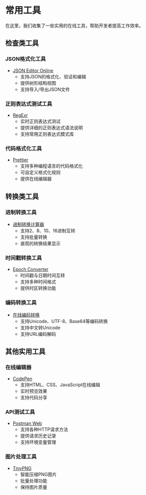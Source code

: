 # 常用工具

在这里，我们收集了一些实用的在线工具，帮助开发者提高工作效率。

## 检查类工具

### JSON格式化工具
- [JSON Editor Online](https://jsoneditoronline.org/)
  - 支持JSON的格式化、验证和编辑
  - 提供树形结构视图
  - 支持导入/导出JSON文件

### 正则表达式测试工具
- [RegExr](https://regexr.com/)
  - 实时正则表达式测试
  - 提供详细的正则表达式语法说明
  - 支持常用正则表达式模式库

### 代码格式化工具
- [Prettier](https://prettier.io/playground/)
  - 支持多种编程语言的代码格式化
  - 可自定义格式化规则
  - 提供在线编辑器

## 转换类工具

### 进制转换工具
- [进制转换计算器](https://tool.lu/hexconvert/)
  - 支持2、8、10、16进制互转
  - 支持批量转换
  - 直观的转换结果显示

### 时间戳转换工具
- [Epoch Converter](https://www.epochconverter.com/)
  - 时间戳与日期时间互转
  - 支持多种时间格式
  - 提供时区转换功能

### 编码转换工具
- [在线编码转换](https://tool.chinaz.com/tools/unicode.aspx)
  - 支持Unicode、UTF-8、Base64等编码转换
  - 支持中文转Unicode
  - 支持URL编码解码

## 其他实用工具

### 在线编辑器
- [CodePen](https://codepen.io/)
  - 支持HTML、CSS、JavaScript在线编辑
  - 实时预览效果
  - 支持代码分享

### API测试工具
- [Postman Web](https://web.postman.co/)
  - 支持各种HTTP请求方法
  - 提供请求历史记录
  - 支持环境变量管理

### 图片处理工具
- [TinyPNG](https://tinypng.com/)
  - 智能压缩PNG图片
  - 批量处理功能
  - 保持图片质量